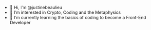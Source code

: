 - 👋 Hi, I’m @justinebeaulieu
- 👀 I’m interested in Crypto, Coding and the Metaphysics
- 🌱 I’m currently learning the basics of coding to become a Front-End Developer

<!---
justinebeaulieu/justinebeaulieu is a ✨ special ✨ repository because its `README.md` (this file) appears on your GitHub profile.
You can click the Preview link to take a look at your changes.
--->
